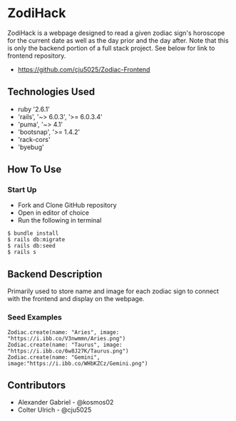 # ZodiHack

ZodiHack is a webpage designed to read a given zodiac sign's horoscope for the current date as well as the day prior and the day after. Note that this is only the backend portion of a full stack project. See below for link to frontend repository.

* https://github.com/cju5025/Zodiac-Frontend

## Technologies Used

* ruby '2.6.1'
* 'rails', '~> 6.0.3', '>= 6.0.3.4'
* 'puma', '~> 4.1'
* 'bootsnap', '>= 1.4.2'
* 'rack-cors'
* 'byebug'

## How To Use

### Start Up

* Fork and Clone GitHub repository
* Open in editor of choice
* Run the following in terminal
```
$ bundle install
$ rails db:migrate
$ rails db:seed
$ rails s
```
## Backend Description

Primarily used to store name and image for each zodiac sign to connect with the frontend and display on the webpage.


### Seed Examples

```
Zodiac.create(name: "Aries", image: "https://i.ibb.co/V3nwmmn/Aries.png")
Zodiac.create(name: "Taurus", image: "https://i.ibb.co/6w8J27K/Taurus.png")
Zodiac.create(name: "Gemini", image:"https://i.ibb.co/WHbKZCz/Gemini.png")
```

## Contributors

* Alexander Gabriel - @kosmos02
* Colter Ulrich - @cju5025